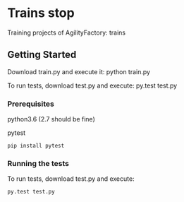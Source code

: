 # Trains stop
Training projects of AgilityFactory: trains

## Getting Started
Download train.py and execute it: python train.py

To run tests, download test.py and execute: py.test test.py

### Prerequisites
python3.6 (2.7 should be fine)

pytest 

```
pip install pytest
```

### Running the tests
To run tests, download test.py and execute: 

```
py.test test.py
```

